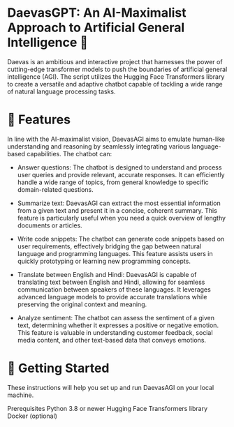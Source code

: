 # DaevasGPT: An AI-Maximalist Approach to Artificial General Intelligence 🧠

Daevas is an ambitious and interactive project that harnesses the power of cutting-edge transformer models to push the boundaries of artificial general intelligence (AGI). The script utilizes the Hugging Face Transformers library to create a versatile and adaptive chatbot capable of tackling a wide range of natural language processing tasks.

# 🌟 Features

In line with the AI-maximalist vision, DaevasAGI aims to emulate human-like understanding and reasoning by seamlessly integrating various language-based capabilities. The chatbot can:

- Answer questions: The chatbot is designed to understand and process user queries and provide relevant, accurate responses. It can efficiently handle a wide range of topics, from general knowledge to specific domain-related questions.

- Summarize text: DaevasAGI can extract the most essential information from a given text and present it in a concise, coherent summary. This feature is particularly useful when you need a quick overview of lengthy documents or articles.

- Write code snippets: The chatbot can generate code snippets based on user requirements, effectively bridging the gap between natural language and programming languages. This feature assists users in quickly prototyping or learning new programming concepts.

- Translate between English and Hindi: DaevasAGI is capable of translating text between English and Hindi, allowing for seamless communication between speakers of these languages. It leverages advanced language models to provide accurate translations while preserving the original context and meaning.

- Analyze sentiment: The chatbot can assess the sentiment of a given text, determining whether it expresses a positive or negative emotion. This feature is valuable in understanding customer feedback, social media content, and other text-based data that conveys emotions.

# 🚀 Getting Started
These instructions will help you set up and run DaevasAGI on your local machine.

Prerequisites
Python 3.8 or newer
Hugging Face Transformers library
Docker (optional)
